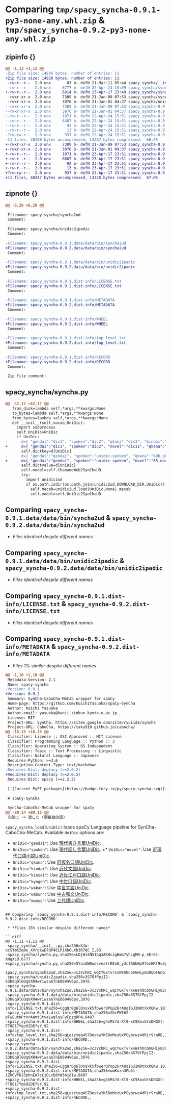 # Comparing `tmp/spacy_syncha-0.9.1-py3-none-any.whl.zip` & `tmp/spacy_syncha-0.9.2-py3-none-any.whl.zip`

## zipinfo {}

```diff
@@ -1,13 +1,13 @@
-Zip file size: 14885 bytes, number of entries: 11
+Zip file size: 14926 bytes, number of entries: 11
 -rw-r--r--  2.0 unx       83 b- defN 21-Mar-11 05:44 spacy_syncha/__init__.py
--rw-r--r--  2.0 unx     6777 b- defN 22-Apr-24 15:09 spacy_syncha/syncha.py
+-rw-r--r--  2.0 unx     6814 b- defN 23-Apr-17 23:49 spacy_syncha/syncha.py
 -rwxr-xr-x  2.0 unx     7389 b- defN 21-Jan-09 07:53 spacy_syncha/syncha2ud
 -rwxr-xr-x  2.0 unx     3976 b- defN 21-Jan-01 04:37 spacy_syncha/unidic2ipadic
--rwxr-xr-x  2.0 unx     7389 b- defN 21-Jan-09 07:53 spacy_syncha-0.9.1.data/data/bin/syncha2ud
--rwxr-xr-x  2.0 unx     3976 b- defN 21-Jan-01 04:37 spacy_syncha-0.9.1.data/data/bin/unidic2ipadic
--rw-r--r--  2.0 unx     1071 b- defN 22-Apr-24 15:51 spacy_syncha-0.9.1.dist-info/LICENSE.txt
--rw-r--r--  2.0 unx     8487 b- defN 22-Apr-24 15:51 spacy_syncha-0.9.1.dist-info/METADATA
--rw-r--r--  2.0 unx       92 b- defN 22-Apr-24 15:51 spacy_syncha-0.9.1.dist-info/WHEEL
--rw-r--r--  2.0 unx       13 b- defN 22-Apr-24 15:51 spacy_syncha-0.9.1.dist-info/top_level.txt
-?rw-rw-r--  2.0 unx      937 b- defN 22-Apr-24 15:51 spacy_syncha-0.9.1.dist-info/RECORD
-11 files, 40190 bytes uncompressed, 13287 bytes compressed:  66.9%
+-rwxr-xr-x  2.0 unx     7389 b- defN 21-Jan-09 07:53 spacy_syncha-0.9.2.data/data/bin/syncha2ud
+-rwxr-xr-x  2.0 unx     3976 b- defN 21-Jan-01 04:37 spacy_syncha-0.9.2.data/data/bin/unidic2ipadic
+-rw-r--r--  2.0 unx     1071 b- defN 23-Apr-17 23:51 spacy_syncha-0.9.2.dist-info/LICENSE.txt
+-rw-r--r--  2.0 unx     8607 b- defN 23-Apr-17 23:51 spacy_syncha-0.9.2.dist-info/METADATA
+-rw-r--r--  2.0 unx       92 b- defN 23-Apr-17 23:51 spacy_syncha-0.9.2.dist-info/WHEEL
+-rw-r--r--  2.0 unx       13 b- defN 23-Apr-17 23:51 spacy_syncha-0.9.2.dist-info/top_level.txt
+?rw-rw-r--  2.0 unx      937 b- defN 23-Apr-17 23:51 spacy_syncha-0.9.2.dist-info/RECORD
+11 files, 40347 bytes uncompressed, 13328 bytes compressed:  67.0%
```

## zipnote {}

```diff
@@ -6,29 +6,29 @@
 
 Filename: spacy_syncha/syncha2ud
 Comment: 
 
 Filename: spacy_syncha/unidic2ipadic
 Comment: 
 
-Filename: spacy_syncha-0.9.1.data/data/bin/syncha2ud
+Filename: spacy_syncha-0.9.2.data/data/bin/syncha2ud
 Comment: 
 
-Filename: spacy_syncha-0.9.1.data/data/bin/unidic2ipadic
+Filename: spacy_syncha-0.9.2.data/data/bin/unidic2ipadic
 Comment: 
 
-Filename: spacy_syncha-0.9.1.dist-info/LICENSE.txt
+Filename: spacy_syncha-0.9.2.dist-info/LICENSE.txt
 Comment: 
 
-Filename: spacy_syncha-0.9.1.dist-info/METADATA
+Filename: spacy_syncha-0.9.2.dist-info/METADATA
 Comment: 
 
-Filename: spacy_syncha-0.9.1.dist-info/WHEEL
+Filename: spacy_syncha-0.9.2.dist-info/WHEEL
 Comment: 
 
-Filename: spacy_syncha-0.9.1.dist-info/top_level.txt
+Filename: spacy_syncha-0.9.2.dist-info/top_level.txt
 Comment: 
 
-Filename: spacy_syncha-0.9.1.dist-info/RECORD
+Filename: spacy_syncha-0.9.2.dist-info/RECORD
 Comment: 
 
 Zip file comment:
```

## spacy_syncha/syncha.py

```diff
@@ -42,17 +42,17 @@
   from_disk=lambda self,*args,**kwargs:None
   to_bytes=lambda self,*args,**kwargs:None
   from_bytes=lambda self,*args,**kwargs:None
   def __init__(self,vocab,UniDic):
     import subprocess
     self.UniDic=UniDic
     if UniDic:
-      d={ "gendai":"dic1", "spoken":"dic2", "qkana":"dic3", "kindai":"dic4", "kinsei":"dic5", "kyogen":"dic6", "wakan":"dic7", "wabun":"dic8", "manyo":"dic9" }
+      d={ "gendai":"dic1", "spoken":"dic2", "novel":"dic11", "qkana":"dic3", "kindai":"dic4", "kinsei":"dic5", "kyogen":"dic6", "wakan":"dic7", "wabun":"dic8", "manyo":"dic9" }
       self.dictkey=d[UniDic]
-      d={ "gendai":"gendai", "spoken":"unidic-spoken", "qkana":"60b_qkana", "kindai":"60a_kindai-bungo", "kinsei":"50c_kinsei-edo", "kyogen":"40_chusei-kougo", "wakan":"30_chusei-bungo", "wabun":"20_chuko", "manyo":"10_jodai" }
+      d={ "gendai":"gendai", "spoken":"unidic-spoken", "novel":"65_novel", "qkana":"60b_qkana", "kindai":"60a_kindai-bungo", "kinsei":"50c_kinsei-edo", "kyogen":"40_chusei-kougo", "wakan":"30_chusei-bungo", "wabun":"20_chuko", "manyo":"10_jodai" }
       self.dictvalue=d[UniDic]
       self.model=self.ChamameWeb2SynChaUD
       try:
         import unidic2ud
         if os.path.isdir(os.path.join(unidic2ud.DOWNLOAD_DIR,UniDic)):
           self.mecab=unidic2ud.load(UniDic,None).mecab
           self.model=self.UniDic2SynChaUD
```

## Comparing `spacy_syncha-0.9.1.data/data/bin/syncha2ud` & `spacy_syncha-0.9.2.data/data/bin/syncha2ud`

 * *Files identical despite different names*

## Comparing `spacy_syncha-0.9.1.data/data/bin/unidic2ipadic` & `spacy_syncha-0.9.2.data/data/bin/unidic2ipadic`

 * *Files identical despite different names*

## Comparing `spacy_syncha-0.9.1.dist-info/LICENSE.txt` & `spacy_syncha-0.9.2.dist-info/LICENSE.txt`

 * *Files identical despite different names*

## Comparing `spacy_syncha-0.9.1.dist-info/METADATA` & `spacy_syncha-0.9.2.dist-info/METADATA`

 * *Files 1% similar despite different names*

```diff
@@ -1,10 +1,10 @@
 Metadata-Version: 2.1
 Name: spacy-syncha
-Version: 0.9.1
+Version: 0.9.2
 Summary: SynCha-CaboCha-MeCab wrapper for spaCy
 Home-page: https://github.com/KoichiYasuoka/spaCy-SynCha
 Author: Koichi Yasuoka
 Author-email: yasuoka@kanji.zinbun.kyoto-u.ac.jp
 License: MIT
 Project-URL: SynCha, https://sites.google.com/site/ryuiida/syncha
 Project-URL: CaboCha, https://taku910.github.io/cabocha/
@@ -16,15 +16,15 @@
 Classifier: License :: OSI Approved :: MIT License
 Classifier: Programming Language :: Python :: 3
 Classifier: Operating System :: OS Independent
 Classifier: Topic :: Text Processing :: Linguistic
 Classifier: Natural Language :: Japanese
 Requires-Python: >=3.6
 Description-Content-Type: text/markdown
-Requires-Dist: deplacy (>=2.0.2)
+Requires-Dist: deplacy (>=2.0.5)
 Requires-Dist: spacy (>=2.2.2)
 
 [![Current PyPI packages](https://badge.fury.io/py/spacy-syncha.svg)](https://pypi.org/project/spacy-syncha/)
 
 # spaCy-SynCha
 
 SynCha-CaboCha-MeCab wrapper for spaCy
@@ -80,14 +80,15 @@
 次郎に -> 渡した (間接目的語)
 ```
 
 `spacy_syncha.load(UniDic)` loads spaCy Language pipeline for SynCha-CaboCha-MeCab. Available `UniDic` options are:
 
 * `UniDic="gendai"`: Use [現代書き言葉UniDic](https://clrd.ninjal.ac.jp/unidic/download_all.html#unidic_bccwj).
 * `UniDic="spoken"`: Use [現代話し言葉UniDic](https://clrd.ninjal.ac.jp/unidic/download_all.html#unidic_csj).
+* `UniDic="novel"`: Use [近現代口語小説UniDic](https://clrd.ninjal.ac.jp/unidic/download_all.html#unidic_novel).
 * `UniDic="qkana"`: Use [旧仮名口語UniDic](https://clrd.ninjal.ac.jp/unidic/download_all.html#unidic_qkana).
 * `UniDic="kindai"`: Use [近代文語UniDic](https://clrd.ninjal.ac.jp/unidic/download_all.html#unidic_kindai).
 * `UniDic="kinsei"`: Use [近世江戸口語UniDic](https://clrd.ninjal.ac.jp/unidic/download_all.html#unidic_kinsei-edo).
 * `UniDic="kyogen"`: Use [中世口語UniDic](https://clrd.ninjal.ac.jp/unidic/download_all.html#unidic_chusei-kougo).
 * `UniDic="wakan"`: Use [中世文語UniDic](https://clrd.ninjal.ac.jp/unidic/download_all.html#unidic_chusei-bungo).
 * `UniDic="wabun"`: Use [中古和文UniDic](https://clrd.ninjal.ac.jp/unidic/download_all.html#unidic_wabun).
 * `UniDic="manyo"`: Use [上代語UniDic](https://clrd.ninjal.ac.jp/unidic/download_all.html#unidic_jodai).
```

## Comparing `spacy_syncha-0.9.1.dist-info/RECORD` & `spacy_syncha-0.9.2.dist-info/RECORD`

 * *Files 15% similar despite different names*

```diff
@@ -1,11 +1,11 @@
 spacy_syncha/__init__.py,sha256=XJw-ocSTmK2q0e_XVrgkwE7QP4ELPiXbOLXh3R7QC_I,83
-spacy_syncha/syncha.py,sha256=LDjWi5N51Gq3AKHcigBmG7yhLgMN-p_4Kr61-XHqXcU,6777
+spacy_syncha/syncha.py,sha256=5YaiAW0udsveatrEExW_y3c7AGbWp97ezWKf9v3pFwc,6814
 spacy_syncha/syncha2ud,sha256=Jc3VchRC_wqCYGxTvrxvWshOCbmGHiym3UQGFGnp1t0,7389
 spacy_syncha/unidic2ipadic,sha256=3S7GfPpjI2-53K8q9lGUqVXR4wYiwsaGTnE0694V6ps,3976
-spacy_syncha-0.9.1.data/data/bin/syncha2ud,sha256=Jc3VchRC_wqCYGxTvrxvWshOCbmGHiym3UQGFGnp1t0,7389
-spacy_syncha-0.9.1.data/data/bin/unidic2ipadic,sha256=3S7GfPpjI2-53K8q9lGUqVXR4wYiwsaGTnE0694V6ps,3976
-spacy_syncha-0.9.1.dist-info/LICENSE.txt,sha256=CggQrBg6lOnsxk5fbwerDPop26rAOqIGJ2W8tXxXQKw,1071
-spacy_syncha-0.9.1.dist-info/METADATA,sha256=2bcPWf62-pFwEutNPrXrAamtJtva1wqlsyFyFpzgRP4,8487
-spacy_syncha-0.9.1.dist-info/WHEEL,sha256=g4nMs7d-Xl9-xC9XovUrsDHGXt-FT0E17Yqo92DEfvY,92
-spacy_syncha-0.9.1.dist-info/top_level.txt,sha256=qLezzteq4S7DevkwYK5DoMxzUxPCybrws4dRjr9raRE,13
-spacy_syncha-0.9.1.dist-info/RECORD,,
+spacy_syncha-0.9.2.data/data/bin/syncha2ud,sha256=Jc3VchRC_wqCYGxTvrxvWshOCbmGHiym3UQGFGnp1t0,7389
+spacy_syncha-0.9.2.data/data/bin/unidic2ipadic,sha256=3S7GfPpjI2-53K8q9lGUqVXR4wYiwsaGTnE0694V6ps,3976
+spacy_syncha-0.9.2.dist-info/LICENSE.txt,sha256=CggQrBg6lOnsxk5fbwerDPop26rAOqIGJ2W8tXxXQKw,1071
+spacy_syncha-0.9.2.dist-info/METADATA,sha256=umKnzn3Pb3l-1ZhOVfKJ3phnEA7cLjOLrD8YW341diw,8607
+spacy_syncha-0.9.2.dist-info/WHEEL,sha256=g4nMs7d-Xl9-xC9XovUrsDHGXt-FT0E17Yqo92DEfvY,92
+spacy_syncha-0.9.2.dist-info/top_level.txt,sha256=qLezzteq4S7DevkwYK5DoMxzUxPCybrws4dRjr9raRE,13
+spacy_syncha-0.9.2.dist-info/RECORD,,
```


